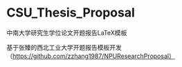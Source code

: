 # CSU_Thesis_Proposal
中南大学研究生学位论文开题报告LaTeX模板

基于张臻的西北工业大学开题报告模板开发（https://github.com/zzhang1987/NPUResearchProposal）
